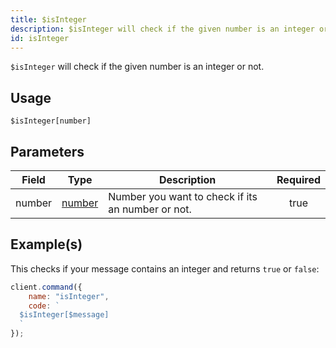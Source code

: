 ```yaml
---
title: $isInteger
description: $isInteger will check if the given number is an integer or not.
id: isInteger
---
```


`$isInteger` will check if the given number is an integer or not.

## Usage

```aoi
$isInteger[number]
```

## Parameters

| Field  | Type                                                                                              | Description                                       | Required |
| ------ | ------------------------------------------------------------------------------------------------- | ------------------------------------------------- | :------: |
| number | [number](https://developer.mozilla.org/en-US/docs/Web/JavaScript/Reference/Global_Objects/Number) | Number you want to check if its an number or not. |   true   |

## Example(s)

This checks if your message contains an integer and returns `true` or `false`:

```javascript
client.command({
    name: "isInteger",
    code: `
  $isInteger[$message]
  `
});
```
